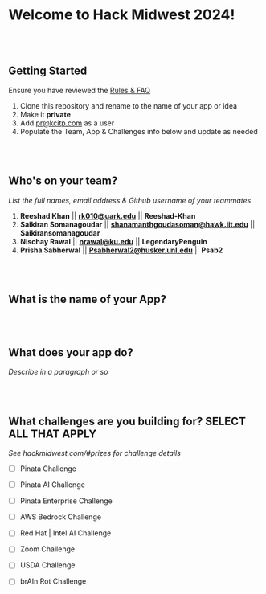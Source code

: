 # Welcome to Hack Midwest 2024!
<br /><br />


## Getting Started
Ensure you have reviewed the [Rules & FAQ](https://hackmidwest.com/#faq)
1. Clone this repository and rename to the name of your app or idea
2. Make it **private**
3. Add pr@kcitp.com as a user
4. Populate the Team, App & Challenges info below and update as needed

<br /><br />

## Who's on your team?
*List the full names,  email address & Github username of your teammates*

1. **Reeshad Khan**  || **rk010@uark.edu** || **Reeshad-Khan**
2. **Saikiran Somanagoudar** || **shanamanthgoudasoman@hawk.iit.edu** || **Saikiransomanagoudar**
3. **Nischay Rawal** || **nrawal@ku.edu** || **LegendaryPenguin**
4. **Prisha Sabherwal** || **Psabherwal2@husker.unl.edu** || **Psab2**

<br /><br />


## What is the name of your App?

<br /><br />
## What does your app do?
*Describe in a paragraph or so*

<br /><br />


## What challenges are you building for? SELECT ALL THAT APPLY
*See hackmidwest.com/#prizes for challenge details*
- [ ]  Pinata Challenge
- [ ]  Pinata AI Challenge
- [ ]  Pinata Enterprise Challenge
- [ ]  AWS Bedrock Challenge
- [ ]  Red Hat | Intel AI Challenge
- [ ]  Zoom Challenge
- [ ]  USDA Challenge
- [ ]  brAIn Rot Challenge


<br /><br />
